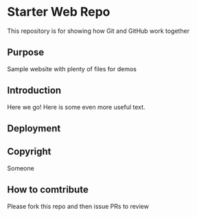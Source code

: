 # Starter Web Repo

This repository is for showing how Git and GitHub work together

## Purpose

Sample website with plenty of files for demos

## Introduction

Here we go!
Here is some even more useful text.

## Deployment

## Copyright

Someone

## How to comtribute

Please fork this repo and then issue PRs to review